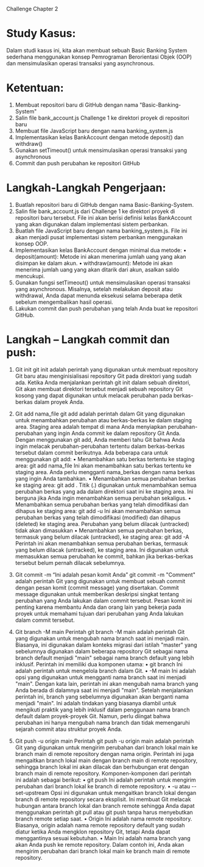 Challenge Chapter 2

# Study Kasus:

Dalam studi kasus ini, kita akan membuat sebuah Basic Banking System sederhana menggunakan konsep Pemrograman Berorientasi Objek (OOP) dan mensimulasikan operasi transaksi yang asynchronous.

# Ketentuan:

1. Membuat repositori baru di GitHub dengan nama "Basic-Banking-System"
2. Salin file bank_account.js Challenge 1 ke direktori proyek di repositori baru
3. Membuat file JavaScript baru dengan nama banking_system.js
4. Implementasikan kelas BankAccount dengan metode deposit() dan withdraw()
5. Gunakan setTimeout() untuk mensimulasikan operasi transaksi yang asynchronous
6. Commit dan push perubahan ke repositori GitHub

# Langkah-Langkah Pengerjaan:

1. Buatlah repositori baru di GitHub dengan nama Basic-Banking-System.
2. Salin file bank_account.js dari Challenge 1 ke direktori proyek di repositori baru tersebut. File ini akan berisi definisi kelas BankAccount yang akan digunakan dalam implementasi sistem perbankan.
3. Buatlah file JavaScript baru dengan nama banking_system.js. File ini akan menjadi pusat implementasi sistem perbankan menggunakan konsep OOP.
4. Implementasikan kelas BankAccount dengan minimal dua metode:
   • deposit(amount): Metode ini akan menerima jumlah uang yang akan disimpan ke dalam akun.
   • withdraw(amount): Metode ini akan menerima jumlah uang yang akan ditarik dari akun, asalkan saldo mencukupi.
5. Gunakan fungsi setTimeout() untuk mensimulasikan operasi transaksi yang asynchronous. Misalnya, setelah melakukan deposit atau withdrawal, Anda dapat menunda eksekusi selama beberapa detik sebelum mengembalikan hasil operasi.
6. Lakukan commit dan push perubahan yang telah Anda buat ke repositori GitHub.

# Langkah – Langkah commit dan push:

1. Git init
   git init adalah perintah yang digunakan untuk membuat repository Git baru atau menginisialisasi repository Git pada direktori yang sudah ada. Ketika Anda menjalankan perintah git init dalam sebuah direktori, Git akan membuat direktori tersebut menjadi sebuah repository Git kosong yang dapat digunakan untuk melacak perubahan pada berkas-berkas dalam proyek Anda.

2. Git add nama_file
   git add adalah perintah dalam Git yang digunakan untuk menambahkan perubahan atau berkas-berkas ke dalam staging area. Staging area adalah tempat di mana Anda menyiapkan perubahan-perubahan yang ingin Anda commit ke dalam repository Git Anda. Dengan menggunakan git add, Anda memberi tahu Git bahwa Anda ingin melacak perubahan-perubahan tertentu dalam berkas-berkas tersebut dalam commit berikutnya.
   Ada beberapa cara untuk menggunakan git add:
   • Menambahkan satu berkas tertentu ke staging area:
   git add nama_file
   Ini akan menambahkan satu berkas tertentu ke staging area. Anda perlu mengganti nama_berkas dengan nama berkas yang ingin Anda tambahkan.
   • Menambahkan semua perubahan berkas ke staging area:
   git add .
   Titik (.) digunakan untuk menambahkan semua perubahan berkas yang ada dalam direktori saat ini ke staging area. Ini berguna jika Anda ingin menambahkan semua perubahan sekaligus.
   • Menambahkan semua perubahan berkas yang telah dimodifikasi dan dihapus ke staging area:
   git add -u
   Ini akan menambahkan semua perubahan berkas yang telah dimodifikasi (modified) dan dihapus (deleted) ke staging area. Perubahan yang belum dilacak (untracked) tidak akan dimasukkan
   • Menambahkan semua perubahan berkas, termasuk yang belum dilacak (untracked), ke staging area:
   git add -A
   Perintah ini akan menambahkan semua perubahan berkas, termasuk yang belum dilacak (untracked), ke staging area. Ini digunakan untuk memasukkan semua perubahan ke commit, bahkan jika berkas-berkas tersebut belum pernah dilacak sebelumnya.

3. Git commit -m “Ini adalah pesan komit Anda”
   git commit -m "Comment" adalah perintah Git yang digunakan untuk membuat sebuah commit dengan pesan komit (commit message) yang disertakan. Commit message digunakan untuk memberikan deskripsi singkat tentang perubahan yang Anda lakukan dalam commit tersebut. Pesan komit ini penting karena membantu Anda dan orang lain yang bekerja pada proyek untuk memahami tujuan dari perubahan yang Anda lakukan dalam commit tersebut.

4. Git branch -M main
   Perintah git branch -M main adalah perintah Git yang digunakan untuk mengubah nama branch saat ini menjadi main. Biasanya, ini digunakan dalam konteks migrasi dari istilah "master" yang sebelumnya digunakan dalam beberapa repository Git sebagai nama branch default menjadi "main" sebagai nama branch default yang lebih inklusif.
   Perintah ini memiliki dua komponen utama:
   • git branch
   Ini adalah perintah untuk mengelola branch dalam Git.
   • -M main
   Ini adalah opsi yang digunakan untuk mengganti nama branch saat ini menjadi "main". Dengan kata lain, perintah ini akan mengubah nama branch yang Anda berada di dalamnya saat ini menjadi "main".
   Setelah menjalankan perintah ini, branch yang sebelumnya digunakan akan berganti nama menjadi "main". Ini adalah tindakan yang biasanya diambil untuk mengikuti praktik yang lebih inklusif dalam penggunaan nama branch default dalam proyek-proyek Git. Namun, perlu diingat bahwa perubahan ini hanya mengubah nama branch dan tidak memengaruhi sejarah commit atau struktur proyek Anda.

5. Git push -u origin main
   Perintah git push -u origin main adalah perintah Git yang digunakan untuk mengirim perubahan dari branch lokal main ke branch main di remote repository dengan nama origin. Perintah ini juga mengaitkan branch lokal main dengan branch main di remote repository, sehingga branch lokal ini akan dilacak dan berhubungan erat dengan branch main di remote repository.
   Komponen-komponen dari perintah ini adalah sebagai berikut:
   • git push
   Ini adalah perintah untuk mengirim perubahan dari branch lokal ke branch di remote repository.
   • -u atau --set-upstream
   Opsi ini digunakan untuk mengaitkan branch lokal dengan branch di remote repository secara eksplisit. Ini membuat Git melacak hubungan antara branch lokal dan branch remote sehingga Anda dapat menggunakan perintah git pull atau git push tanpa harus menyebutkan branch remote setiap saat.
   • Origin
   Ini adalah nama remote repository. Biasanya, origin adalah nama remote repository default yang sudah diatur ketika Anda mengklon repository Git, tetapi Anda dapat menggantinya sesuai kebutuhan.
   • Main
   Ini adalah nama branch yang akan Anda push ke remote repository. Dalam contoh ini, Anda akan mengirim perubahan dari branch lokal main ke branch main di remote repository.
